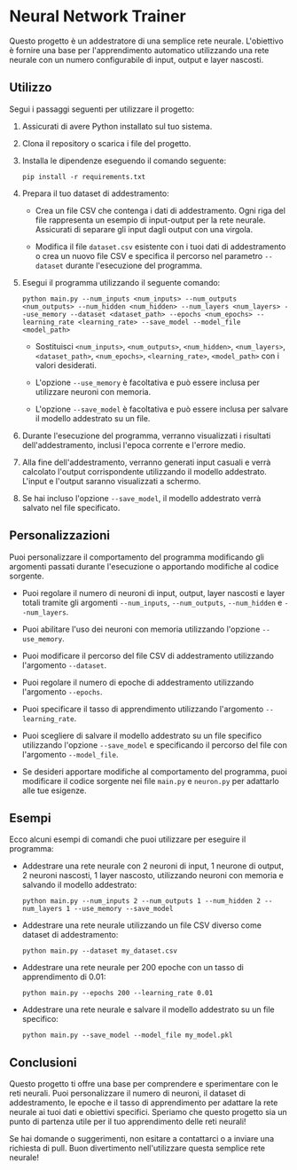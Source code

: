 # Neural Network Trainer

Questo progetto è un addestratore di una semplice rete neurale. L'obiettivo è fornire una base per l'apprendimento automatico utilizzando una rete neurale con un numero configurabile di input, output e layer nascosti.

## Utilizzo

Segui i passaggi seguenti per utilizzare il progetto:

1.  Assicurati di avere Python installato sul tuo sistema.
    
2.  Clona il repository o scarica i file del progetto.
    
3.  Installa le dipendenze eseguendo il comando seguente:
    
    `pip install -r requirements.txt` 
    
4.  Prepara il tuo dataset di addestramento:
    
    -   Crea un file CSV che contenga i dati di addestramento. Ogni riga del file rappresenta un esempio di input-output per la rete neurale. Assicurati di separare gli input dagli output con una virgola.
        
    -   Modifica il file `dataset.csv` esistente con i tuoi dati di addestramento o crea un nuovo file CSV e specifica il percorso nel parametro `--dataset` durante l'esecuzione del programma.
        
5.  Esegui il programma utilizzando il seguente comando:
    
    `python main.py --num_inputs <num_inputs> --num_outputs <num_outputs> --num_hidden <num_hidden> --num_layers <num_layers> --use_memory --dataset <dataset_path> --epochs <num_epochs> --learning_rate <learning_rate> --save_model --model_file <model_path>` 
    
    -   Sostituisci `<num_inputs>`, `<num_outputs>`, `<num_hidden>`, `<num_layers>`, `<dataset_path>`, `<num_epochs>`, `<learning_rate>`, `<model_path>` con i valori desiderati.
        
    -   L'opzione `--use_memory` è facoltativa e può essere inclusa per utilizzare neuroni con memoria.
        
    -   L'opzione `--save_model` è facoltativa e può essere inclusa per salvare il modello addestrato su un file.
        
6.  Durante l'esecuzione del programma, verranno visualizzati i risultati dell'addestramento, inclusi l'epoca corrente e l'errore medio.
    
7.  Alla fine dell'addestramento, verranno generati input casuali e verrà calcolato l'output corrispondente utilizzando il modello addestrato. L'input e l'output saranno visualizzati a schermo.
    
8.  Se hai incluso l'opzione `--save_model`, il modello addestrato verrà salvato nel file specificato.
    

## Personalizzazioni

Puoi personalizzare il comportamento del programma modificando gli argomenti passati durante l'esecuzione o apportando modifiche al codice sorgente.

-   Puoi regolare il numero di neuroni di input, output, layer nascosti e layer totali tramite gli argomenti `--num_inputs`, `--num_outputs`, `--num_hidden` e `--num_layers`.
    
-   Puoi abilitare l'uso dei neuroni con memoria utilizzando l'opzione `--use_memory`.
    
-   Puoi modificare il percorso del file CSV di addestramento utilizzando l'argomento `--dataset`.

-   Puoi regolare il numero di epoche di addestramento utilizzando l'argomento `--epochs`.
    
-   Puoi specificare il tasso di apprendimento utilizzando l'argomento `--learning_rate`.
    
-   Puoi scegliere di salvare il modello addestrato su un file specifico utilizzando l'opzione `--save_model` e specificando il percorso del file con l'argomento `--model_file`.
    
-   Se desideri apportare modifiche al comportamento del programma, puoi modificare il codice sorgente nei file `main.py` e `neuron.py` per adattarlo alle tue esigenze.
    

## Esempi

Ecco alcuni esempi di comandi che puoi utilizzare per eseguire il programma:

-   Addestrare una rete neurale con 2 neuroni di input, 1 neurone di output, 2 neuroni nascosti, 1 layer nascosto, utilizzando neuroni con memoria e salvando il modello addestrato:
    
    `python main.py --num_inputs 2 --num_outputs 1 --num_hidden 2 --num_layers 1 --use_memory --save_model` 
    
-   Addestrare una rete neurale utilizzando un file CSV diverso come dataset di addestramento:
    
    `python main.py --dataset my_dataset.csv` 
    
-   Addestrare una rete neurale per 200 epoche con un tasso di apprendimento di 0.01:
    
    `python main.py --epochs 200 --learning_rate 0.01` 
    
-   Addestrare una rete neurale e salvare il modello addestrato su un file specifico:
    
    `python main.py --save_model --model_file my_model.pkl` 
    

## Conclusioni

Questo progetto ti offre una base per comprendere e sperimentare con le reti neurali. Puoi personalizzare il numero di neuroni, il dataset di addestramento, le epoche e il tasso di apprendimento per adattare la rete neurale ai tuoi dati e obiettivi specifici. Speriamo che questo progetto sia un punto di partenza utile per il tuo apprendimento delle reti neurali!

Se hai domande o suggerimenti, non esitare a contattarci o a inviare una richiesta di pull. Buon divertimento nell'utilizzare questa semplice rete neurale!
